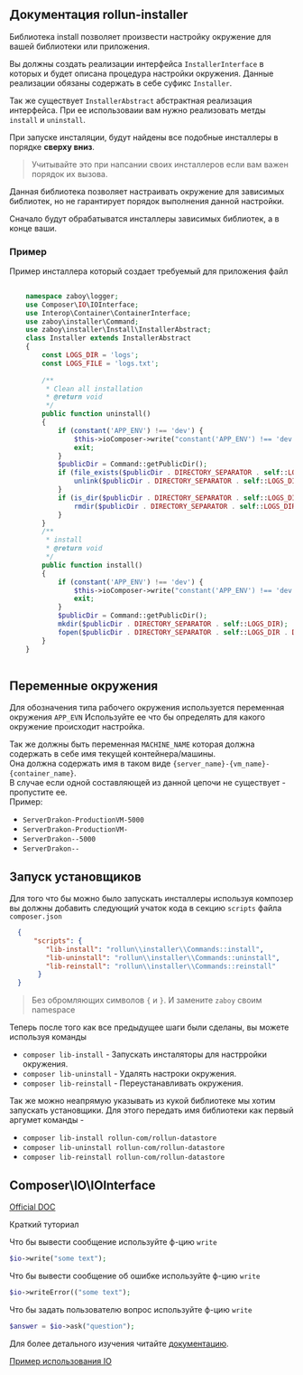 ## Документация rollun-installer

Библиотека install позволяет произвести настройку окружение для вашей библиотеки или приложения.   

Вы должны создать реализации интерфейса `InstallerInterface` в которых и будет описана процедура настройки окружения.
Данные реализации обязаны содержать в себе суфикс `Installer`.

Так же существует `InstallerAbstract` абстрактная реализация интерфейса. 
При ее использоваии вам нужно реализовать метды `install` и `uninstall`.

При запуске инсталяции, будут найдены все подобные инсталлеры в порядке **сверху вниз**.
> Учитывайте это при напсании своих инсталлеров если вам важен порядок их вызова. 

Данная библиотека позволяет настраивать окружение для зависимых библиотек, но не гарантирует порядок выполнения данной настройки.

Сначало будут обрабатыватся инсталлеры зависимых библиотек, а в конце ваши.

### Пример

Пример инсталлера который создает требуемый для приложения файл

```php
    
    namespace zaboy\logger;
    use Composer\IO\IOInterface;
    use Interop\Container\ContainerInterface;
    use zaboy\installer\Command;
    use zaboy\installer\Install\InstallerAbstract;
    class Installer extends InstallerAbstract
    {
        const LOGS_DIR = 'logs';
        const LOGS_FILE = 'logs.txt';
        
        /**
         * Clean all installation
         * @return void
         */
        public function uninstall()
        {
            if (constant('APP_ENV') !== 'dev') {
                $this->ioComposer->write("constant('APP_ENV') !== 'dev' It has did nothing");
                exit;
            }
            $publicDir = Command::getPublicDir();
            if (file_exists($publicDir . DIRECTORY_SEPARATOR . self::LOGS_DIR . DIRECTORY_SEPARATOR . self::LOGS_FILE)) {
                unlink($publicDir . DIRECTORY_SEPARATOR . self::LOGS_DIR . DIRECTORY_SEPARATOR . self::LOGS_FILE);
            }
            if (is_dir($publicDir . DIRECTORY_SEPARATOR . self::LOGS_DIR)) {
                rmdir($publicDir . DIRECTORY_SEPARATOR . self::LOGS_DIR);
            }
        }
        /**
         * install
         * @return void
         */
        public function install()
        {
            if (constant('APP_ENV') !== 'dev') {
                $this->ioComposer->write("constant('APP_ENV') !== 'dev' It has did nothing");
                exit;
            }
            $publicDir = Command::getPublicDir();
            mkdir($publicDir . DIRECTORY_SEPARATOR . self::LOGS_DIR);
            fopen($publicDir . DIRECTORY_SEPARATOR . self::LOGS_DIR . DIRECTORY_SEPARATOR . self::LOGS_FILE, "w");
        }
    }
    
```

## Переменные окружения

Для обозначения типа рабочего окружения используется переменная окружения `APP_EVN` 
Используйте ее что бы определять для какого окружение происходит настройка.

Так же должны быть переменная `MACHINE_NAME` которая должна содержать в себе имя текущей контейнера/машины.  
Она должна содержать имя в таком виде  `{server_name}-{vm_name}-{container_name}`.  
В случае если одной составляющей из данной цепочи не существует - пропустите ее.  
Пример:
* `ServerDrakon-ProductionVM-5000`
* `ServerDrakon-ProductionVM-`
* `ServerDrakon--5000`
* `ServerDrakon--`
 
 
## Запуск установщиков
  
Для того что бы можно было запускать инсталлеры используя композер вы должны добавить следующий учаток кода в секцию 
`scripts` файла `composer.json`
 ```json
   {
       "scripts": {
          "lib-install": "rollun\\installer\\Commands::install",
          "lib-uninstall": "rollun\\installer\\Commands::uninstall",
          "lib-reinstall": "rollun\\installer\\Commands::reinstall"
        }
   }
 ```
> Без обромляющих символов `{` и `}`. И замените `zaboy` своим namespace

Теперь после того как все предыдущее шаги были сделаны, вы можете используя команды 
* `composer lib-install` - Запускать инсталяторы для настрройки окружения. 
* `composer lib-uninstall` - Удалять настроки окружения.
* `composer lib-reinstall` - Переустанавливать окружения.  


Так же можно неапрямую указывать из кукой библиотеке мы хотим запускать установщики.
Для этого передать имя библиотеки как первый аргумет команды - 
* `composer lib-install rollun-com/rollun-datastore` 
* `composer lib-uninstall rollun-com/rollun-datastore`
* `composer lib-reinstall rollun-com/rollun-datastore`

## Composer\IO\IOInterface

[Official DOC](https://getcomposer.org/apidoc/master/Composer/IO/IOInterface.html)

Краткий туториал

Что бы вывести сообщение используйте ф-цию `write`

```php
$io->write("some text");
```

Что бы вывести сообщение об ошибке используйте ф-цию `write`

```php
$io->writeError(("some text");
```

Что бы задать пользователю вопрос используйте ф-цию `write`

```php
$answer = $io->ask("question");
```
Для более детального изучения читайте [документацию](https://getcomposer.org/apidoc/master/Composer/IO/IOInterface.html).

[Пример использования IO](https://github.com/zendframework/zend-expressive-skeleton/blob/fb1c4bb037ba56f15eff07a3e5f2dd4d81e9e02a/src/ExpressiveInstaller/OptionalPackages.php#L264)